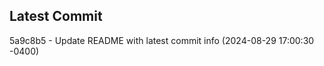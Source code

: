 
## Latest Commit
5a9c8b5 - Update README with latest commit info (2024-08-29 17:00:30 -0400) <Yunxi-Zhou>
